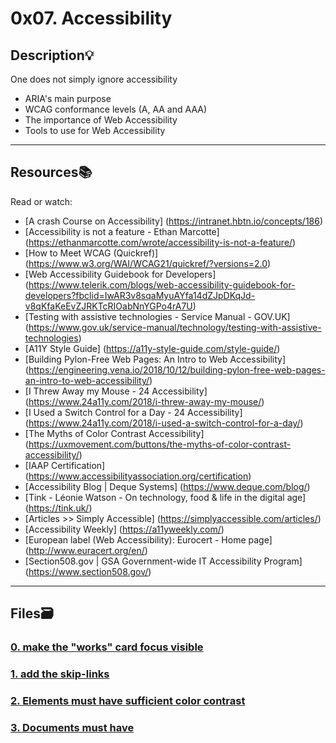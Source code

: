 # 0x07. Accessibility

## Description:bulb:
One does not simply ignore accessibility

* ARIA's main purpose
* WCAG conformance levels (A, AA and AAA)
* The importance of Web Accessibility
* Tools to use for Web Accessibility

---

## Resources:books:
Read or watch:
* [A crash Course on Accessibility] (https://intranet.hbtn.io/concepts/186)
* [Accessibility is not a feature - Ethan Marcotte] (https://ethanmarcotte.com/wrote/accessibility-is-not-a-feature/)
* [How to Meet WCAG (Quickref)] (https://www.w3.org/WAI/WCAG21/quickref/?versions=2.0)
* [Web Accessibility Guidebook for Developers] (https://www.telerik.com/blogs/web-accessibility-guidebook-for-developers?fbclid=IwAR3v8sqaMyuAYfa14dZJpDKqJd-v8qKfaKeEvZJRKTcRIOabNnYGPo4rA7U)
* [Testing with assistive technologies - Service Manual - GOV.UK] (https://www.gov.uk/service-manual/technology/testing-with-assistive-technologies)
* [A11Y Style Guide] (https://a11y-style-guide.com/style-guide/)
* [Building Pylon-Free Web Pages: An Intro to Web Accessibility] (https://engineering.vena.io/2018/10/12/building-pylon-free-web-pages-an-intro-to-web-accessibility/)
* [I Threw Away my Mouse - 24 Accessibility] (https://www.24a11y.com/2018/i-threw-away-my-mouse/)
* [I Used a Switch Control for a Day - 24 Accessibility] (https://www.24a11y.com/2018/i-used-a-switch-control-for-a-day/)
* [The Myths of Color Contrast Accessibility] (https://uxmovement.com/buttons/the-myths-of-color-contrast-accessibility/)
* [IAAP Certification] (https://www.accessibilityassociation.org/certification)
* [Accessibility Blog | Deque Systems] (https://www.deque.com/blog/)
* [Tink - Léonie Watson - On technology, food & life in the digital age] (https://tink.uk/)
* [Articles >> Simply Accessible] (https://simplyaccessible.com/articles/)
* [Accessibility Weekly] (https://a11yweekly.com/)
* [European label (Web Accessibility): Eurocert - Home page] (http://www.euracert.org/en/)
* [Section508.gov | GSA Government-wide IT Accessibility Program] (https://www.section508.gov/)

---

## Files:card_file_box:
### [0. make the "works" card focus visible](./keyboard/01-styles.css)

### [1. add the skip-links](./skip-links/01-index.html)

### [2. Elements must have sufficient color contrast](./fix-a11y/01-index.html)

### [3. Documents must have <title> element to aid in navigation](./fix-a11y/02-index.html)

### [4. <html> element must have a lang attribute](./fix-a11y/03-index.html)

### [5. Images must have alternate text](./fix-a11y/04-index.html)

### [6. Form elements must have labels](./fix-a11y/05-index.html)

### [7. Links must have discernible text](./fix-a11y/06-index.html)

### [8. Zooming and scaling must not be disabled](./fix-a11y/07-index.html)

### [9. Heading levels should only increase by one and all page content must be contained by landmarks](./fix-a11y/08-index.html)

### [10. Document must have one main landmark](./fix-a11y/09-index.html)

### [11. More than 2 elements become list](./fix-a11y/10-index.html)

---

## Author
* **Arif Issah** - [Arif](https://github.com/Arif1000000)
